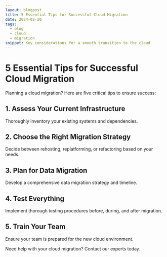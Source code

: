 ```yaml
---
layout: blogpost
title: 5 Essential Tips for Successful Cloud Migration
date: 2024-02-20
tags:
  - blog
  - cloud
  - migration
snippet: Key considerations for a smooth transition to the cloud
---
```


# 5 Essential Tips for Successful Cloud Migration

Planning a cloud migration? Here are five critical tips to ensure success:

## 1. Assess Your Current Infrastructure

Thoroughly inventory your existing systems and dependencies.

## 2. Choose the Right Migration Strategy

Decide between rehosting, replatforming, or refactoring based on your needs.

## 3. Plan for Data Migration

Develop a comprehensive data migration strategy and timeline.

## 4. Test Everything

Implement thorough testing procedures before, during, and after migration.

## 5. Train Your Team

Ensure your team is prepared for the new cloud environment.

Need help with your cloud migration? Contact our experts today.
